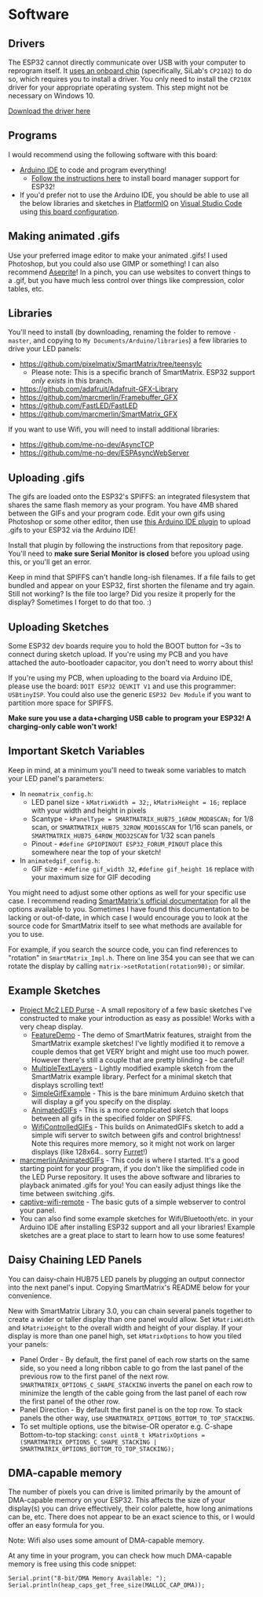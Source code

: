# Software

## Drivers
The ESP32 cannot directly communicate over USB with your computer to reprogram itself. It [uses an onboard chip](https://docs.espressif.com/projects/esp-idf/en/latest/get-started/establish-serial-connection.html) (specifically, SiLab's `CP2102`) to do so, which requires you to install a driver. You only need to install the `CP210X` driver for your appropriate operating system. This step might not be necessary on Windows 10.

[Download the driver here](https://www.silabs.com/products/development-tools/software/usb-to-uart-bridge-vcp-drivers)

## Programs
I would recommend using the following software with this board:
* [Arduino IDE](https://www.arduino.cc/en/Main/Software) to code and program everything!
  * [Follow the instructions here](https://github.com/espressif/arduino-esp32) to install board manager support for ESP32!
* If you'd prefer not to use the Arduino IDE, you should be able to use all the below libraries and sketches in [PlatformIO](https://platformio.org/) on [Visual Studio Code](https://platformio.org/platformio-ide) using [this board configuration](https://docs.platformio.org/en/latest/boards/espressif32/esp32doit-devkit-v1.html).

## Making animated .gifs
Use your preferred image editor to make your animated .gifs! I used Photoshop, but you could also use GIMP or something! I can also recommend [Aseprite](https://www.aseprite.org/)! In a pinch, you can use websites to convert things to a .gif, but you have much less control over things like compression, color tables, etc.

## Libraries
You'll need to install (by downloading, renaming the folder to remove `-master`, and copying to `My Documents/Arduino/libraries`) a few libraries to drive your LED panels:
* https://github.com/pixelmatix/SmartMatrix/tree/teensylc
  * Please note: This is a specific branch of SmartMatrix. ESP32 support *only exists* in this branch.
* https://github.com/adafruit/Adafruit-GFX-Library
* https://github.com/marcmerlin/Framebuffer_GFX
* https://github.com/FastLED/FastLED
* https://github.com/marcmerlin/SmartMatrix_GFX

If you want to use Wifi, you will need to install additional libraries:
* https://github.com/me-no-dev/AsyncTCP
* https://github.com/me-no-dev/ESPAsyncWebServer

## Uploading .gifs
The gifs are loaded onto the ESP32's SPIFFS: an integrated filesystem that shares the same flash memory as your program.  You have 4MB shared between the GIFs and your program code. Edit your own gifs using Photoshop or some other editor, then use [this Arduino IDE plugin](https://github.com/me-no-dev/arduino-esp32fs-plugin) to upload .gifs to your ESP32 via the Arduino IDE!

Install that plugin by following the instructions from that repository page. You'll need to **make sure Serial Monitor is closed** before you upload using this, or you'll get an error.

Keep in mind that SPIFFS can't handle long-ish filenames. If a file fails to get bundled and appear on your ESP32, first shorten the filename and try again. Still not working? Is the file too large? Did you resize it properly for the display? Sometimes I forget to do that too. :)

## Uploading Sketches
Some ESP32 dev boards require you to hold the BOOT button for ~3s to connect during sketch upload. If you're using my PCB and you have attached the auto-bootloader capacitor, you don't need to worry about this!

If you're using my PCB, when uploading to the board via Arduino IDE, please use the board: `DOIT ESP32 DEVKIT V1` and use this programmer: `USBtinyISP`. You could also use the generic `ESP32 Dev Module` if you want to partition more space for SPIFFS.

**Make sure you use a data+charging USB cable to program your ESP32! A charging-only cable won't work!**

## Important Sketch Variables
Keep in mind, at a minimum you'll need to tweak some variables to match your LED panel's parameters:
* In `neomatrix_config.h`:
  * LED panel size - `kMatrixWidth = 32;`, `kMatrixHeight = 16;` replace with your width and height in pixels
  * Scantype - `kPanelType = SMARTMATRIX_HUB75_16ROW_MOD8SCAN;` for 1/8 scan, or `SMARTMATRIX_HUB75_32ROW_MOD16SCAN` for 1/16 scan panels, or `SMARTMATRIX_HUB75_64ROW_MOD32SCAN` for 1/32 scan panels
  * Pinout - `#define GPIOPINOUT ESP32_FORUM_PINOUT` place this somewhere near the top of your sketch!
* In `animatedgif_config.h`:
  * GIF size - `#define gif_width 32`, `#define gif_height 16` replace with your maximum size for GIF decoding

You might need to adjust some other options as well for your specific use case. I recommend reading [SmartMatrix's official documentation](http://docs.pixelmatix.com/SmartMatrix/library.html) for all the options available to you. Sometimes I have found this documentation to be lacking or out-of-date, in which case I would encourage you to look at the source code for SmartMatrix itself to see what methods are available for you to use.

For example, if you search the source code, you can find references to "rotation" in `SmartMatrix_Impl.h`. There on line 354 you can see that we can rotate the display by calling `matrix->setRotation(rotation90);` or similar.

## Example Sketches
* [Project Mc2 LED Purse](https://github.com/rorosaurus/project-mc2-led-purse) - A small repository of a few basic sketches I've constructed to make your introduction as easy as possible! Works with a very cheap display.
  * [FeatureDemo](https://github.com/rorosaurus/project-mc2-led-purse/tree/master/FeatureDemo) - The demo of SmartMatrix features, straight from the SmartMatrix example sketches! I've lightly modified it to remove a couple demos that get VERY bright and might use too much power. However there's still a couple that are pretty blinding - be careful!
  * [MultipleTextLayers](https://github.com/rorosaurus/project-mc2-led-purse/tree/master/MultipleTextLayers) - Lightly modified example sketch from the SmartMatrix example library. Perfect for a minimal sketch that displays scrolling text!
  * [SimpleGifExample](https://github.com/rorosaurus/project-mc2-led-purse/tree/master/SimpleGifExample) - This is the bare minimum Arduino sketch that will display a gif you specify on the display.  
  * [AnimatedGIFs](https://github.com/rorosaurus/project-mc2-led-purse/tree/master/AnimatedGIFs) - This is a more complicated sketch that loops between all gifs in the specified folder on SPIFFS.
  * [WifiControlledGIFs](https://github.com/rorosaurus/project-mc2-led-purse/tree/master/WifiControlledGIFs) - This builds on AnimatedGIFs sketch to add a simple wifi server to switch between gifs and control brightness! Note this requires more memory, so it might not work on larger displays (like 128x64.. sorry [Furret](https://github.com/rorosaurus/FurretTotem)!)
* [marcmerlin/AnimatedGIFs](https://github.com/marcmerlin/AnimatedGIFs) - This code is where I started. It's a good starting point for your program, if you don't like the simplified code in the LED Purse repository. It uses the above software and libraries to playback animated .gifs for you! You can easily adjust things like the time between switching .gifs. 
* [captive-wifi-remote](https://github.com/rorosaurus/captive-wifi-remote) - The basic guts of a simple webserver to control your panel.
* You can also find some example sketches for Wifi/Bluetooth/etc. in your Arduino IDE after installing ESP32 support and all your libraries! Example sketches are a great place to start to learn how to use some features!

## Daisy Chaining LED Panels
You can daisy-chain HUB75 LED panels by plugging an output connector into the next panel's input. Copying SmartMatrix's README below for your convenience.

New with SmartMatrix Library 3.0, you can chain several panels together to create a wider or taller display than one panel would allow.  Set `kMatrixWidth` and `kMatrixHeight` to the overall width and height of your display.  If your display is more than one panel high, set `kMatrixOptions` to how you tiled your panels:  

* Panel Order - By default, the first panel of each row starts on the same side, so you need a long ribbon cable to go from the last panel of the previous row to the first panel of the next row.  `SMARTMATRIX_OPTIONS_C_SHAPE_STACKING` inverts the panel on each row to minimize the length of the cable going from the last panel of each row the first panel of the other row.  
* Panel Direction - By default the first panel is on the top row.  To stack panels the other way, use `SMARTMATRIX_OPTIONS_BOTTOM_TO_TOP_STACKING`.  
* To set multiple options, use the bitwise-OR operator e.g. C-shape Bottom-to-top stacking: `const uint8_t kMatrixOptions = (SMARTMATRIX_OPTIONS_C_SHAPE_STACKING | SMARTMATRIX_OPTIONS_BOTTOM_TO_TOP_STACKING);`

## DMA-capable memory
The number of pixels you can drive is limited primarily by the amount of DMA-capable memory on your ESP32. This affects the size of your display(s) you can drive effectively, their color palette, how long animations can be, etc. There does not appear to be an exact science to this, or I would offer an easy formula for you.

Note: Wifi also uses some amount of DMA-capable memory.

At any time in your program, you can check how much DMA-capable memory is free using this code snippet:

````
Serial.print("8-bit/DMA Memory Available: ");
Serial.println(heap_caps_get_free_size(MALLOC_CAP_DMA));
````

